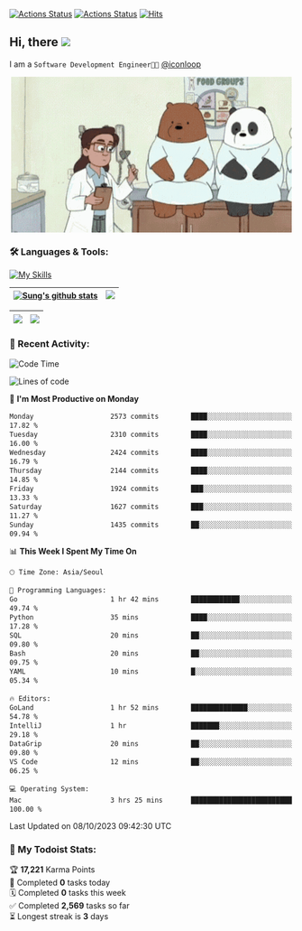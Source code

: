 
[![Actions Status](https://github.com/ddok2/ddok2/workflows/Todoist%20Readme/badge.svg)](https://github.com/ddok2/ddok2/actions)
[![Actions Status](https://github.com/ddok2/ddok2/workflows/wakatime-stats/badge.svg)](https://github.com/ddok2/ddok2/actions)
[![Hits](https://hits.seeyoufarm.com/api/count/incr/badge.svg?url=https%3A%2F%2Fgithub.com%2Fddok2&count_bg=%23FF9595&title_bg=%23555555&icon=github.svg&icon_color=%23FFFFFF&title=hits&edge_flat=false)](https://hits.seeyoufarm.com)

<!-- ![visitors](https://visitor-badge.laobi.icu/badge?page_id=ddok2.ddok2) -->
## Hi, there <img src="https://raw.githubusercontent.com/MartinHeinz/MartinHeinz/master/wave.gif" width="3%">

I am a `Software Development Engineer🧑‍💻` [@iconloop](https://github.com/iconloop)


<p align="center">
    <img align="center" alt="GIF" src="img/debugging.gif" />
</p>


### 🛠 Languages & Tools:

[![My Skills](https://skillicons.dev/icons?i=go,js,ts,py,express,react,svelte,jquery,pug,mongodb,mysql,redis,aws,docker,kubernetes)](https://skillicons.dev)


| <a href="https://github-readme-stats.vercel.app/api?username=ddok2&show_icons=true&include_all_commits=true&count_private=true&theme=buefy&hide_border=true"><img align="center" src="https://github-readme-stats.vercel.app/api?username=ddok2&show_icons=true&include_all_commits=true&count_private=true&theme=buefy&hide_border=true" alt="Sung's github stats" /></a> | <a href="https://github.com/ddok2"><img src="http://github-readme-streak-stats.herokuapp.com?user=ddok2&hide_border=true" /></a> |
| ------------- |------------- |


| <a href="https://github.com/ddok2"><img align="center" src="https://github-readme-stats.vercel.app/api/top-langs/?username=ddok2&theme=buefy&hide=html,css&hide_border=true" /></a> | <a href="https://github.com/ddok2"><img align="center" src="https://activity-graph.herokuapp.com/graph?username=ddok2&theme=github&hide_border=true" height="250" /></a> |
| ------------- |--------------------------------------------------------------------------------------------------------------------------------------------------------------------------|


<!-- <details open>
    <summary>📈 My GitHub Stats</summary>
    <p align="center">
        <a href="https://github.com/ddok2">
            <img align="center" src="https://github-readme-stats.vercel.app/api?username=ddok2&show_icons=true&include_all_commits=true&count_private=true&theme=buefy&hide_border=true" alt="Sung's github stats" />
        </a>
    </p>
</details>
<details>
    <summary>💬 Top Languages</summary>
    <p align="center"> 
        <a href="https://github.com/ddok2">
            <img align="center" src="https://github-readme-stats.vercel.app/api/top-langs/?username=ddok2&layout=compact&theme=buefy&hide=html,css&hide_border=true" />
        </a>
    </p>
</details> -->


### 🌈 Recent Activity:
<!--START_SECTION:waka-->
![Code Time](http://img.shields.io/badge/Code%20Time-2%2C301%20hrs%2043%20mins-blue)

![Lines of code](https://img.shields.io/badge/From%20Hello%20World%20I%27ve%20Written-11.6%20million%20lines%20of%20code-blue)

📅 **I'm Most Productive on Monday** 

```text
Monday                   2573 commits        ████░░░░░░░░░░░░░░░░░░░░░   17.82 % 
Tuesday                  2310 commits        ████░░░░░░░░░░░░░░░░░░░░░   16.00 % 
Wednesday                2424 commits        ████░░░░░░░░░░░░░░░░░░░░░   16.79 % 
Thursday                 2144 commits        ████░░░░░░░░░░░░░░░░░░░░░   14.85 % 
Friday                   1924 commits        ███░░░░░░░░░░░░░░░░░░░░░░   13.33 % 
Saturday                 1627 commits        ███░░░░░░░░░░░░░░░░░░░░░░   11.27 % 
Sunday                   1435 commits        ██░░░░░░░░░░░░░░░░░░░░░░░   09.94 % 
```


📊 **This Week I Spent My Time On** 

```text
🕑︎ Time Zone: Asia/Seoul

💬 Programming Languages: 
Go                       1 hr 42 mins        ████████████░░░░░░░░░░░░░   49.74 % 
Python                   35 mins             ████░░░░░░░░░░░░░░░░░░░░░   17.28 % 
SQL                      20 mins             ██░░░░░░░░░░░░░░░░░░░░░░░   09.80 % 
Bash                     20 mins             ██░░░░░░░░░░░░░░░░░░░░░░░   09.75 % 
YAML                     10 mins             █░░░░░░░░░░░░░░░░░░░░░░░░   05.34 % 

🔥 Editors: 
GoLand                   1 hr 52 mins        ██████████████░░░░░░░░░░░   54.78 % 
IntelliJ                 1 hr                ███████░░░░░░░░░░░░░░░░░░   29.18 % 
DataGrip                 20 mins             ██░░░░░░░░░░░░░░░░░░░░░░░   09.80 % 
VS Code                  12 mins             ██░░░░░░░░░░░░░░░░░░░░░░░   06.25 % 

💻 Operating System: 
Mac                      3 hrs 25 mins       █████████████████████████   100.00 % 
```


 Last Updated on 08/10/2023 09:42:30 UTC
<!--END_SECTION:waka-->

### 🚧 My Todoist Stats:
<!-- TODO-IST:START -->
🏆  **17,221** Karma Points           
🌸  Completed **0** tasks today           
🗓  Completed **0** tasks this week           
✅  Completed **2,569** tasks so far           
⏳  Longest streak is **3** days
<!-- TODO-IST:END -->


